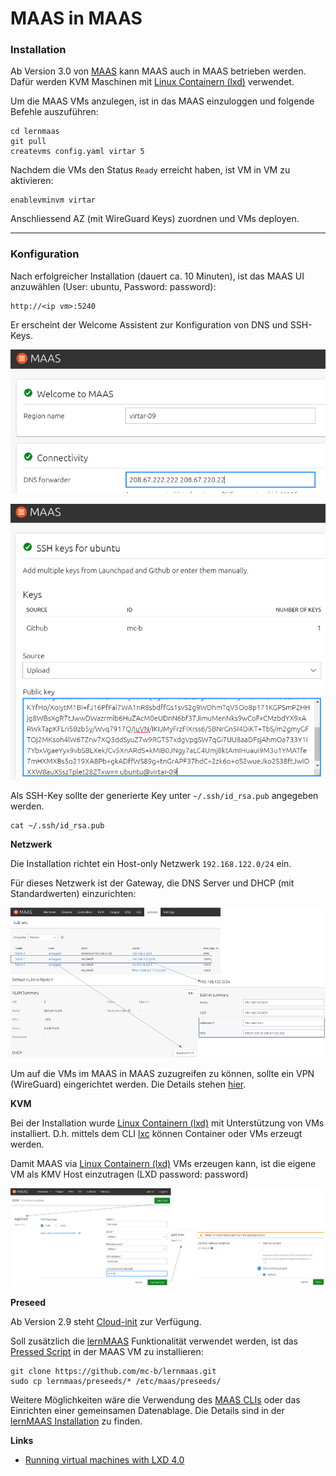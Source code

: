MAAS in MAAS
============

### Installation

Ab Version 3.0 von [MAAS](https://maas.io) kann MAAS auch in MAAS betrieben werden. Dafür werden KVM Maschinen mit [Linux Containern (lxd)](https://linuxcontainers.org/) verwendet.

Um die MAAS VMs anzulegen, ist in das MAAS einzuloggen und folgende Befehle auszuführen:

    cd lernmaas
    git pull
    createvms config.yaml virtar 5 
    
Nachdem die VMs den Status `Ready` erreicht haben, ist VM in VM zu aktivieren:

    enablevminvm virtar
    
Anschliessend AZ (mit WireGuard Keys) zuordnen und VMs deployen.

***
### Konfiguration

Nach erfolgreicher Installation (dauert ca. 10 Minuten), ist das MAAS UI anzuwählen (User: ubuntu, Password: password):

    http://<ip vm>:5240
    
Er erscheint der Welcome Assistent zur Konfiguration von DNS und SSH-Keys.

![](images/welcome-1.png)

![](images/welcome-2.png)

Als SSH-Key sollte der generierte Key unter `~/.ssh/id_rsa.pub` angegeben werden.

    cat ~/.ssh/id_rsa.pub

**Netzwerk**

Die Installation richtet ein Host-only Netzwerk `192.168.122.0/24` ein.

Für dieses Netzwerk ist der Gateway, die DNS Server und DHCP (mit Standardwerten) einzurichten:

![](images/config-network.png)

Um auf die VMs im MAAS in MAAS zuzugreifen zu können, sollte ein VPN (WireGuard) eingerichtet werden. Die Details stehen [hier](https://github.com/mc-b/lernmaas/blob/master/doc/MAAS/Gateway.md).

**KVM**

Bei der Installation wurde [Linux Containern (lxd)](https://linuxcontainers.org/lxd/introduction/) mit Unterstützung von VMs installiert. D.h. mittels dem CLI [lxc](https://linuxcontainers.org/lxc/introduction/) können Container oder VMs erzeugt werden.

Damit MAAS via [Linux Containern (lxd)](https://linuxcontainers.org/lxd/introduction/) VMs erzeugen kann, ist die eigene VM als KMV Host einzutragen (LXD password: password)

![](images/config-kvm-lxd.png)

**Preseed**

Ab Version 2.9 steht [Cloud-init](https://cloudinit.readthedocs.io/en/latest/) zur Verfügung. 

Soll zusätzlich die [lernMAAS](https://github.com/mc-b/lernmaas) Funktionalität verwendet werden, ist das [Pressed Script](https://maas.io/docs/snap/3.0/ui/custom-machine-setup) in der MAAS VM zu installieren:

    git clone https://github.com/mc-b/lernmaas.git
    sudo cp lernmaas/preseeds/* /etc/maas/preseeds/

Weitere Möglichkeiten wäre die Verwendung des [MAAS CLIs](https://maas.io/docs/snap/2.9/cli/maas-cli) oder das Einrichten einer gemeinsamen Datenablage. Die Details sind in der [lernMAAS Installation](https://github.com/mc-b/lernmaas/blob/master/doc/MAAS/Install.md) zu finden.

**Links**

* [Running virtual machines with LXD 4.0](https://discuss.linuxcontainers.org/t/running-virtual-machines-with-lxd-4-0/7519)
